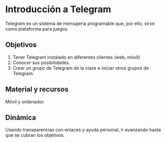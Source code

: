 # Introducción a Telegram

Telegram es un sistema de mensajería programable que, por ello, sirve
como plataforma para juegos.

## Objetivos

1. Tener Telegram instalado en diferentes clientes (web, móvil)
2. Conocer sus posibilidades.
3. Crear un grupo de Telegram de la clase e iniciar otros grupos de Telegram.


## Material y recursos

Móvil y ordenador.

## Dinámica

Usando transparencias con enlaces y ayuda personal, ir avanzando hasta
que se cubran los objetivos.

